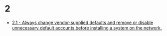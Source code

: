 # 2  
* [2.1 - Always change vendor-supplied defaults and remove or disable unnecessary default accounts before installing a system on the network.](PCI-DSS-MAY-2015-2-1.md)
